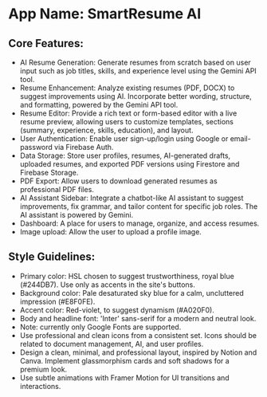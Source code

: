 # **App Name**: SmartResume AI

## Core Features:

- AI Resume Generation: Generate resumes from scratch based on user input such as job titles, skills, and experience level using the Gemini API tool.
- Resume Enhancement: Analyze existing resumes (PDF, DOCX) to suggest improvements using AI. Incorporate better wording, structure, and formatting, powered by the Gemini API tool.
- Resume Editor: Provide a rich text or form-based editor with a live resume preview, allowing users to customize templates, sections (summary, experience, skills, education), and layout.
- User Authentication: Enable user sign-up/login using Google or email-password via Firebase Auth.
- Data Storage: Store user profiles, resumes, AI-generated drafts, uploaded resumes, and exported PDF versions using Firestore and Firebase Storage.
- PDF Export: Allow users to download generated resumes as professional PDF files.
- AI Assistant Sidebar: Integrate a chatbot-like AI assistant to suggest improvements, fix grammar, and tailor content for specific job roles. The AI assistant is powered by Gemini.
- Dashboard: A place for users to manage, organize, and access resumes.
- Image upload: Allow the user to upload a profile image.

## Style Guidelines:

- Primary color: HSL chosen to suggest trustworthiness, royal blue (#244DB7). Use only as accents in the site's buttons.
- Background color: Pale desaturated sky blue for a calm, uncluttered impression (#E8F0FE).
- Accent color: Red-violet, to suggest dynamism (#A020F0).
- Body and headline font: 'Inter' sans-serif for a modern and neutral look.
- Note: currently only Google Fonts are supported.
- Use professional and clean icons from a consistent set. Icons should be related to document management, AI, and user profiles.
- Design a clean, minimal, and professional layout, inspired by Notion and Canva. Implement glassmorphism cards and soft shadows for a premium look.
- Use subtle animations with Framer Motion for UI transitions and interactions.